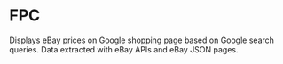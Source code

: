 # FPC

Displays eBay prices on Google shopping page based on Google search queries. Data extracted with eBay APIs and eBay JSON pages.
